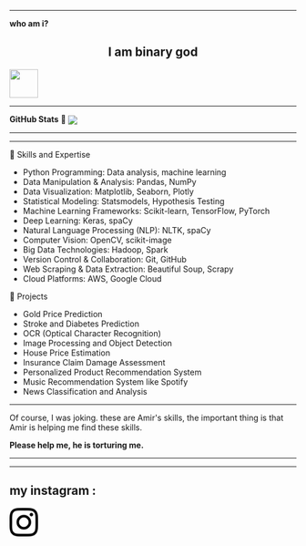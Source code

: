 --------------
**who am i?**
<h2 align="center"> I am binary god </h2>

<img align="center" width="50px" height="50px" src="https://github-readme-stats.vercel.app/api?username=DORNEN&show_icons=true&theme=radical" />

--------------

**GitHub Stats** 🚀
<img align="center" src="https://github-readme-stats.vercel.app/api?username=DORNEN&show_icons=true&theme=radical" />

--------------
--------------
🌟 Skills and Expertise
- Python Programming: Data analysis, machine learning
- Data Manipulation & Analysis: Pandas, NumPy
- Data Visualization: Matplotlib, Seaborn, Plotly
- Statistical Modeling: Statsmodels, Hypothesis Testing
- Machine Learning Frameworks: Scikit-learn, TensorFlow, PyTorch
- Deep Learning: Keras, spaCy
- Natural Language Processing (NLP): NLTK, spaCy
- Computer Vision: OpenCV, scikit-image
- Big Data Technologies: Hadoop, Spark
- Version Control & Collaboration: Git, GitHub
- Web Scraping & Data Extraction: Beautiful Soup, Scrapy
- Cloud Platforms: AWS, Google Cloud

🚀 Projects
- Gold Price Prediction
- Stroke and Diabetes Prediction
- OCR (Optical Character Recognition)
- Image Processing and Object Detection
- House Price Estimation    
- Insurance Claim Damage Assessment
- Personalized Product Recommendation System
- Music Recommendation System like Spotify
- News Classification and Analysis
--------------
Of course, I was joking.
these are Amir's skills, the important thing is that Amir is helping me find these skills.

**Please help me, he is torturing me.**

  --------------
  --------------
<h2> my instagram : </h2>
<a href="https://instagram.com/eris.mw"> <img align="center" width="50px" height="50px" src="https://github.com/DornenGoogol/DornenGoogol/blob/main/instagram-logo-main-4.png?raw=true" /> </a>


